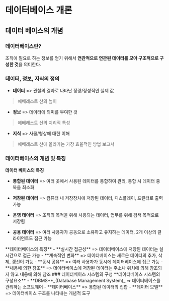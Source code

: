 # 데이터베이스 개론

## 데이터 베이스의 개념


### 데이터베이스란?
조직에 필요로 하는 정보를 얻기 위해서
**연관적으로 연관된 데이터를 모아 구조적으로 구성한 것**을 의미한다.


### 데이터, 정보, 지식의 정의

- **데이터**    =>  관찰의 결과로 나타난 정량/정성적인 실제 값
> 에베레스트 산의 높이

- **정보**      =>  데이터에 의미를 부여한 것 
> 에베레스트 산의 지리적 특성

- **지식**      =>  사물/형상에 대한 이해 
> 에베레스트 산에 올라가는 가장 효율적인 방법 보고서


### 데이터베이스의 개념 및 특징
**데이터 베이스의 특징**

- **통합된 데이터**  => 여러 곳에서 사용된 데이터를 통합하여 관리, 통합 시 데이터 중복을 최소화

- **저장된 데이터**  => 컴퓨터 내 저장장치에 저장된 데이터, 디스플레이, 프린터로 출력 가능

- **운영 데이터**    => 조직의 목적을 위해 사용되는 데이터, 업무를 위해 검색 목적으로 저장됨

- **공용 데이터**    => 여러 사용자가 공동으로 소유하고 유지하는 데이터, 2개 이상의 클라이언트도 접근 가능

<!--이 하단부터 수정 필요, copilot 사용됨.--!>

**데이터베이스의 특징**

- **실시간 접근성**     =>  데이터베이스에 저장된 데이터는 실시간으로 접근 가능

- **계속적인 변화**     =>  데이터베이스는 새로운 데이터의 추가, 삭제, 갱신이 가능

- **동시 공유**         =>  여러 사용자가 동시에 데이터베이스에 접근 가능

- **내용에 의한 참조**  =>  데이터베이스에 저장된 데이터는 주소나 위치에 의해 참조되지 않고 내용에 의해 참조


### 데이터베이스 시스템의 구성
**데이터베이스 시스템의 구성요소**

- **DBMS**_(Database Management System)_    =>  데이터베이스를 관리하는 소프트웨어

- **데이터베이스**                          =>  통합된 데이터의 집합

- **데이터 모델**                           =>  데이터베이스 구조를 나타내는 개념적 도구



